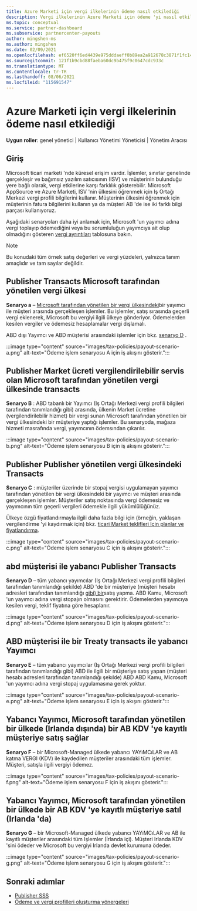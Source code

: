 ```yaml
---
title: Azure Marketi için vergi ilkelerinin ödeme nasıl etkilediği
description: Vergi ilkelerinin Azure Marketi için ödeme 'yi nasıl etkilediğini öğrenin.
ms.topic: conceptual
ms.service: partner-dashboard
ms.subservice: partnercenter-payouts
author: mingshen-ms
ms.author: mingshen
ms.date: 02/09/2021
ms.openlocfilehash: ef6520ff6ed4439e975dddaeff0b89ea2a912678c3871f1fc14bfb3cbe6bbff2
ms.sourcegitcommit: 121f1b9cbd88faeba60dc9b475f9c0647cdc933c
ms.translationtype: MT
ms.contentlocale: tr-TR
ms.lasthandoff: 08/06/2021
ms.locfileid: "115691547"
---
```

# <a name="how-tax-policies-affect-payout-for-azure-marketplace"></a>Azure Marketi için vergi ilkelerinin ödeme nasıl etkilediği

**Uygun roller**: genel yönetici | Kullanıcı Yönetimi Yöneticisi | Yönetim Aracısı

## <a name="introduction"></a>Giriş

Microsoft ticari marketi 'nde küresel erişim vardır. İşlemler, sınırlar genelinde gerçekleşir ve bağımsız yazılım satıcısının (ISV) ve müşterinin bulunduğu yere bağlı olarak, vergi etkilerine karşı farklılık gösterebilir. Microsoft AppSource ve Azure Marketi, ISV 'nin ülkesini öğrenmek için Iş Ortağı Merkezi vergi profili bilgilerini kullanır. Müşterinin ülkesini öğrenmek için müşterinin fatura bilgilerini kullanın ya da müşteri AB 'de ise iki farklı bilgi parçası kullanıyoruz.

Aşağıdaki senaryoları daha iyi anlamak için, Microsoft 'un yayımcı adına vergi toplayıp ödemediğini veya bu sorumluluğun yayımcıya ait olup olmadığını gösteren [vergi ayrıntıları](tax-details-marketplace.md) tablosuna bakın.

> [!NOTE]
> Bu konudaki tüm örnek satış değerleri ve vergi yüzdeleri, yalnızca tanım amaçlıdır ve tam sayılar değildir.

## <a name="publisher-transacts-in-microsoft-managed-tax-country"></a>Publisher Transacts Microsoft tarafından yönetilen vergi ülkesi

**Senaryo a** – [Microsoft tarafından yönetilen bir vergi ülkesindeki](tax-details-marketplace.md#microsoft-managed-countries)bir yayımcı ile müşteri arasında gerçekleşen işlemler. Bu işlemler, satış sırasında geçerli vergi eklenerek, Microsoft bu vergiyi ilgili ülkeye gönderiyor. Ödemelerden kesilen vergiler ve ödemesiz hesaplamalar vergi dışlamalı.

ABD dışı Yayımcı ve ABD müşterisi arasındaki işlemler için bkz. [senaryo D](#foreign-publisher-transacts-with-us-customer) .

:::image type="content" source="images/tax-policies/payout-scenario-a.png" alt-text="Ödeme işlem senaryosu A için iş akışını gösterir.":::

## <a name="publisher-transacts-in-microsoft-managed-tax-country-where-marketplace-fee-is-taxable-service"></a>Publisher Market ücreti vergilendirilebilir servis olan Microsoft tarafından yönetilen vergi ülkesinde transacts

**Senaryo B** : ABD tabanlı bir Yayımcı (Iş Ortağı Merkezi vergi profili bilgileri tarafından tanımlandığı gibi) arasında, ülkenin Market ücretine (vergilendirilebilir hizmet) bir vergi sunan Microsoft tarafından yönetilen bir vergi ülkesindeki bir müşteriye yaptığı işlemler. Bu senaryoda, mağaza hizmeti masrafında vergi, yayımcının ödemsından çıkarılır.

:::image type="content" source="images/tax-policies/payout-scenario-b.png" alt-text="Ödeme işlem senaryosu B için iş akışını gösterir.":::

## <a name="publisher-transacts-in-publisher-managed-tax-country"></a>Publisher Publisher yönetilen vergi ülkesindeki Transacts

**Senaryo C** : müşteriler üzerinde bir stopaj vergisi uygulamayan yayımcı tarafından yönetilen bir vergi ülkesindeki bir yayımcı ve müşteri arasında gerçekleşen işlemler. Müşteriler satış noktasında vergi ödemesiz ve yayımcının tüm geçerli vergileri ödemekle ilgili yükümlülüğünüz.

Ülkeye özgü fiyatlandırmayla ilgili daha fazla bilgi için (örneğin, yaklaşan vergilendirme 'yi kaydırmak için) bkz. [ticari Market teklifleri Için planlar ve fiyatlandırma](/azure/marketplace/plans-pricing#custom-prices).

:::image type="content" source="images/tax-policies/payout-scenario-c.png" alt-text="Ödeme işlem senaryosu C için iş akışını gösterir.":::

## <a name="foreign-publisher-transacts-with-us-customer"></a>abd müşterisi ile yabancı Publisher Transacts

**Senaryo D** – tüm yabancı yayımcılar (Iş Ortağı Merkezi vergi profili bilgileri tarafından tanımlandığı şekilde) ABD 'de bir müşteriye (müşteri hesabı adresleri tarafından tanımlandığı [gibi) bir](#foreign-publisher-with-a-treaty-transacts-with-us-customer)satış yapma. ABD Kamu, Microsoft 'un yayımcı adına vergi stopajın olmasını gerektirir. Ödemelerden yayımcıya kesilen vergi, teklif fiyatına göre hesaplanır.

:::image type="content" source="images/tax-policies/payout-scenario-d.png" alt-text="Ödeme işlem senaryosu D için iş akışını gösterir.":::

## <a name="foreign-publisher-with-a-treaty-transacts-with-us-customer"></a>ABD müşterisi ile bir Treaty transacts ile yabancı Yayımcı

**Senaryo E** – tüm yabancı yayımcılar (Iş Ortağı Merkezi vergi profili bilgileri tarafından tanımlandığı gibi) ABD ile ilgili bir müşteriye satış yapan (müşteri hesabı adresleri tarafından tanımlandığı şekılde) ABD ABD Kamu, Microsoft 'un yayımcı adına vergi stopaj uygulamasına gerek yoktur.

:::image type="content" source="images/tax-policies/payout-scenario-e.png" alt-text="Ödeme işlem senaryosu E için iş akışını gösterir.":::

## <a name="foreign-publisher-sells-to-an-eu-vat-registered-customer-in-a-microsoft-managed-country-outside-ireland"></a>Yabancı Yayımcı, Microsoft tarafından yönetilen bir ülkede (Irlanda dışında) bir AB KDV 'ye kayıtlı müşteriye satış sağlar

**Senaryo F** – bir Microsoft-Managed ülkede yabancı YAYıMCıLAR ve AB katma VERGI (KDV) ile kaydedilen müşteriler arasındaki tüm işlemler. Müşteri, satışla ilgili vergiyi ödemez.

:::image type="content" source="images/tax-policies/payout-scenario-f.png" alt-text="Ödeme işlem senaryosu F için iş akışını gösterir.":::

## <a name="foreign-publisher-sells-to-an-eu-vat-registered-customer-in-a-microsoft-managed-country-in-ireland"></a>Yabancı Yayımcı, Microsoft tarafından yönetilen bir ülkede bir AB KDV 'ye kayıtlı müşteriye satıl (Irlanda 'da)

**Senaryo G** – bir Microsoft-Managed ülkede yabancı YAYıMCıLAR ve AB ile kayıtlı müşteriler arasındaki tüm Işlemler (İrlanda içi). Müşteri Irlanda KDV 'sini ödeder ve Microsoft bu vergiyi Irlanda devlet kurumuna ödeder.

:::image type="content" source="images/tax-policies/payout-scenario-g.png" alt-text="Ödeme işlem senaryosu G için iş akışını gösterir.":::

## <a name="next-steps"></a>Sonraki adımlar

- [Publisher SSS](/azure/marketplace/marketplace-faq-publisher-guide)
- [Ödeme ve vergi profilleri oluşturma yönergeleri](./set-up-your-payout-account.md?context=%2fazure%2fmarketplace%2fcontext%2fcontext#create-a-payment-profile)